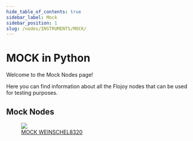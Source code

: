 ```yaml
---
hide_table_of_contents: true
sidebar_label: Mock
sidebar_position: 1
slug: /nodes/INSTRUMENTS/MOCK/
---
```


# MOCK in Python

Welcome to the Mock Nodes page!

Here you can find information about all the Flojoy nodes that can be used for testing purposes.

## Mock Nodes

<div className="flex flex-wrap" style={{ marginLeft: "-55px" }}>

<div className="p-4">
<a href="/nodes/INSTRUMENTS/MOCK/MOCK_WEINSCHEL8320/">
<figure style={{ width: "200px", height: "200px", objectFit: "scale-down", marginRight: "15px" }}>
<img src="https://raw.githubusercontent.com/flojoy-ai/docs/main/docs/nodes/INSTRUMENTS/MOCK/MOCK_WEINSCHEL8320/examples/EX1/output.jpeg" style={{ width: "200px", height: "200px", objectFit: "scale-down", marginRight: "15px" }} />
<figcaption>MOCK WEINSCHEL8320</figcaption>
</figure>
</a></div>

</div>
